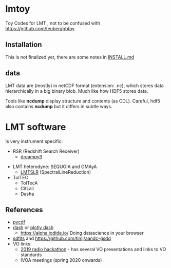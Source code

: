 # lmtoy

Toy Codes for LMT , not to be confused with https://github.com/teuben/gbtoy

## Installation

This is not finalized yet, there are some notes in [INSTALL.md](INSTALL.md)

## data

LMT data are (mostly) in netCDF format (extension:  .nc), which stores data hierarchically in a big binary blob. Much like how HDF5 stores data.

Tools like **ncdump** display structure and contents (as CDL). Careful, hdf5 also contains **ncdump** but it differs in subtle ways.


# LMT software

Is very instrument specific:


* RSR (Redshift Search Receiver)
  * [dreampy3](https://github.com/lmt-heterodyne/dreampy3)
- LMT heterodyne: SEQUOIA and OMAyA
  * [LMTSLR](https://github.com/lmt-heterodyne/SpectralLineReduction)   (SpectralLineReduction)  
- TolTEC
  * TolTecA
  * CitLali
  * Dasha


## References

* [pycdf](http://pysclint.sourceforge.net/pycdf)
* [dash](https://dash.plotly.com/) or [plotly dash](https://plotly.com/dash/)
  *  https://alpha.iodide.io/      Doing datascience in your browser
* [sdfits](https://fits.gsfc.nasa.gov/registry/sdfits.html) and https://github.com/timj/aandc-gsdd
* VO links:
  * [2019 radio hackathon](https://www.asterics2020.eu/dokuwiki/doku.php?id=open:wp4:wp4techforum5:radiointhevo) - has several VO presentations and links to VO standards
  * IVOA meetings (spring 2020 onwards)
